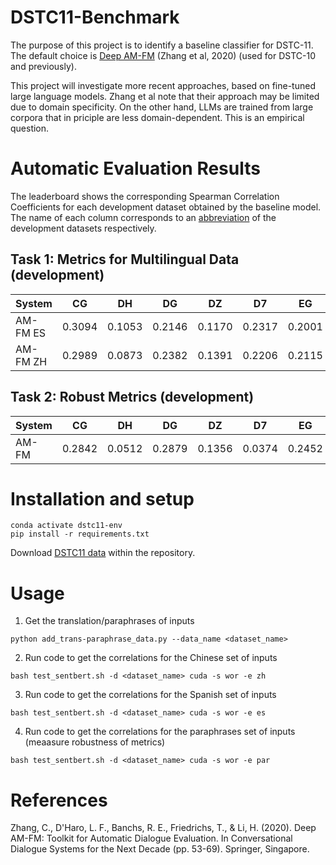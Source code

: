 # DSTC11-Benchmark

The purpose of this project is to identify a baseline classifier for DSTC-11. The default choice is [Deep AM-FM](readings/IWSDS_2020_paper_11.pdf) (Zhang et al, 2020) (used for DSTC-10 and previously).

This project will investigate more recent approaches, based on fine-tuned large language models. Zhang et al note that their approach may be limited due to domain specificity. On the other hand, LLMs are trained from large corpora that in priciple are less domain-dependent. This is an empirical question.

# Automatic Evaluation Results

The leaderboard shows the corresponding Spearman Correlation Coefficients for each development dataset obtained by the baseline model. The name of each column corresponds to an [abbreviation](https://github.com/Mario-RC/dstc11_track4_robust_multilingual_metrics/blob/main/dstc11/track4-provided-datasets.md#provided-datasets) of the development datasets respectively.

## Task 1: Metrics for Multilingual Data (development)

| System | CG | DH | DG | DZ | D7 | EG | FD | FT | HM | PS | PU | PZ | TU | AVG |
| --- | :-: | :-: | :-: | :-: | :-: | :-: | :-: | :-: | :-: | :-: | :-: | :-: | :-: | :-: |
| AM-FM ES | 0.3094 | 0.1053 | 0.2146 | 0.1170 | 0.2317 | 0.2001 | 0.1172 | -0.0120 | 0.1019 | 0.0236 | 0.0634 | 0.4118 | 0.1086 | 0.1551 |
| AM-FM ZH | 0.2989 | 0.0873 | 0.2382 | 0.1391 | 0.2206 | 0.2115 | 0.0819 | -0.0254 | 0.0990 | 0.0198 | 0.0849 | 0.3821 | 0.0849 | 0.1518 |


## Task 2: Robust Metrics (development)

| System | CG | DH | DG | DZ | D7 | EG | FD | FT | HM | PS | PU | PZ | TU | AVG |
| --- | :-: | :-: | :-: | :-: | :-: | :-: | :-: | :-: | :-: | :-: | :-: | :-: | :-: | :-: |
| AM-FM | 0.2842 | 0.0512 | 0.2879 | 0.1356 | 0.0374 | 0.2452 | 0.1243 | -0.0039 | 0.1080 | 0.0192 | 0.0730 | 0.4241 | 0.0872 | 0.1447 |

# Installation and setup

```conda create -n dstc11-env --python=3.8.6  
conda activate dstc11-env
pip install -r requirements.txt  
```
Download [DSTC11 data](https://my.chateval.org/dstc11_data/) within the repository.

# Usage

1) Get the translation/paraphrases of inputs

```python add_trans-paraphrase_data.py --data_name <dataset_name>```

2) Run code to get the correlations for the Chinese set of inputs

```bash test_sentbert.sh -d <dataset_name> cuda -s wor -e zh```

3) Run code to get the correlations for the Spanish set of inputs

```bash test_sentbert.sh -d <dataset_name> cuda -s wor -e es```

4) Run code to get the correlations for the paraphrases set of inputs (meaasure robustness of metrics)

```bash test_sentbert.sh -d <dataset_name> cuda -s wor -e par```

# References

Zhang, C., D'Haro, L. F., Banchs, R. E., Friedrichs, T., & Li, H. (2020). Deep AM-FM: Toolkit for Automatic Dialogue Evaluation. In Conversational Dialogue Systems for the Next Decade (pp. 53-69). Springer, Singapore.
